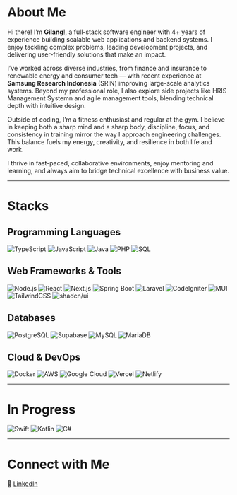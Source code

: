 # About Me

Hi there! I’m **Gilang**!, a full-stack software engineer with 4+ years of experience building scalable web applications and backend systems. I enjoy tackling complex problems, leading development projects, and delivering user-friendly solutions that make an impact.  

I’ve worked across diverse industries, from finance and insurance to renewable energy and consumer tech — with recent experience at **Samsung Research Indonesia** (SRIN) improving large-scale analytics systems. Beyond my professional role, I also explore side projects like HRIS Management Systemn and agile management tools, blending technical depth with intuitive design.

Outside of coding, I’m a fitness enthusiast and regular at the gym. I believe in keeping both a sharp mind and a sharp body, discipline, focus, and consistency in training mirror the way I approach engineering challenges. This balance fuels my energy, creativity, and resilience in both life and work.

I thrive in fast-paced, collaborative environments, enjoy mentoring and learning, and always aim to bridge technical excellence with business value.

---

# Stacks

## Programming Languages

![TypeScript](https://img.shields.io/badge/-TypeScript-3178C6?style=for-the-badge&logo=typescript&logoColor=white) ![JavaScript](https://img.shields.io/badge/JavaScript-F7DF1E?style=for-the-badge&logo=javascript&logoColor=black) ![Java](https://img.shields.io/badge/Java-F0900A?style=for-the-badge&logo=java&logoColor=white) ![PHP](https://img.shields.io/badge/PHP-777BB4?style=for-the-badge&logo=php&logoColor=white) ![SQL](https://img.shields.io/badge/SQL-336791?style=for-the-badge&logo=postgresql&logoColor=white)

## Web Frameworks & Tools

![Node.js](https://img.shields.io/badge/-Node.js-43853D?style=for-the-badge&logo=node.js&logoColor=white) ![React](https://img.shields.io/badge/-React-066d89?style=for-the-badge&logo=react&logoColor=white) ![Next.js](https://img.shields.io/badge/-Next.js-000000?style=for-the-badge&logo=next.js&logoColor=white) ![Spring Boot](https://img.shields.io/badge/-SpringBoot-6DB33F?style=for-the-badge&logo=springboot&logoColor=white) ![Laravel](https://img.shields.io/badge/-Laravel-FF2D20?style=for-the-badge&logo=laravel&logoColor=white) ![CodeIgniter](https://img.shields.io/badge/-CodeIgniter-EF4223?style=for-the-badge&logo=codeigniter&logoColor=white) ![MUI](https://img.shields.io/badge/-MUI-007FFF?style=for-the-badge&logo=mui&logoColor=white) ![TailwindCSS](https://img.shields.io/badge/-TailwindCSS-06B6D4?style=for-the-badge&logo=tailwindcss&logoColor=white) ![shadcn/ui](https://img.shields.io/badge/-shadcn/ui-000000?style=for-the-badge&logo=react&logoColor=white)

## Databases

![PostgreSQL](https://img.shields.io/badge/-PostgreSQL-4169E1?style=for-the-badge&logo=postgresql&logoColor=white) ![Supabase](https://img.shields.io/badge/-Supabase-3FCF8E?style=for-the-badge&logo=supabase&logoColor=white) ![MySQL](https://img.shields.io/badge/-MySQL-4479A1?style=for-the-badge&logo=mysql&logoColor=white) ![MariaDB](https://img.shields.io/badge/-MariaDB-003545?style=for-the-badge&logo=mariadb&logoColor=white)  

## Cloud & DevOps

![Docker](https://img.shields.io/badge/-Docker-2496ED?style=for-the-badge&logo=docker&logoColor=white) ![AWS](https://img.shields.io/badge/-AWS-FF9900?style=for-the-badge&logo=amazonaws&logoColor=white) ![Google Cloud](https://img.shields.io/badge/-GoogleCloud-4285F4?style=for-the-badge&logo=googlecloud&logoColor=white) ![Vercel](https://img.shields.io/badge/-Vercel-000000?style=for-the-badge&logo=vercel&logoColor=white) ![Netlify](https://img.shields.io/badge/-Netlify-00C7B7?style=for-the-badge&logo=netlify&logoColor=white)

---

# In Progress

![Swift](https://img.shields.io/badge/-Swift-FA7343?style=for-the-badge&logo=swift&logoColor=white) ![Kotlin](https://img.shields.io/badge/-Kotlin-7F52FF?style=for-the-badge&logo=kotlin&logoColor=white) ![C#](https://img.shields.io/badge/-Csharp-239120?style=for-the-badge&logo=csharp&logoColor=white)

---

# Connect with Me

📌 [LinkedIn](https://www.linkedin.com/in/gilang-pratam/)
